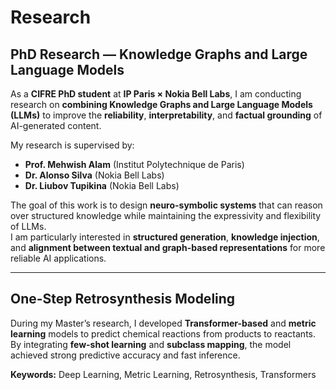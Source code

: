 # Research

## PhD Research — Knowledge Graphs and Large Language Models

As a **CIFRE PhD student** at **IP Paris × Nokia Bell Labs**, I am conducting research on **combining Knowledge Graphs and Large Language Models (LLMs)** to improve the **reliability**, **interpretability**, and **factual grounding** of AI-generated content.  

My research is supervised by:
- **Prof. Mehwish Alam** (Institut Polytechnique de Paris)  
- **Dr. Alonso Silva** (Nokia Bell Labs)  
- **Dr. Liubov Tupikina** (Nokia Bell Labs)  

The goal of this work is to design **neuro-symbolic systems** that can reason over structured knowledge while maintaining the expressivity and flexibility of LLMs.  
I am particularly interested in **structured generation**, **knowledge injection**, and **alignment between textual and graph-based representations** for more reliable AI applications.

---

## One-Step Retrosynthesis Modeling

During my Master’s research, I developed **Transformer-based** and **metric learning** models to predict chemical reactions from products to reactants.  
By integrating **few-shot learning** and **subclass mapping**, the model achieved strong predictive accuracy and fast inference.

**Keywords:** Deep Learning, Metric Learning, Retrosynthesis, Transformers  
